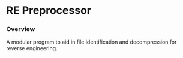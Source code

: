 # RE Preprocessor

### Overview
A modular program to aid in file identification and decompression for reverse engineering.
